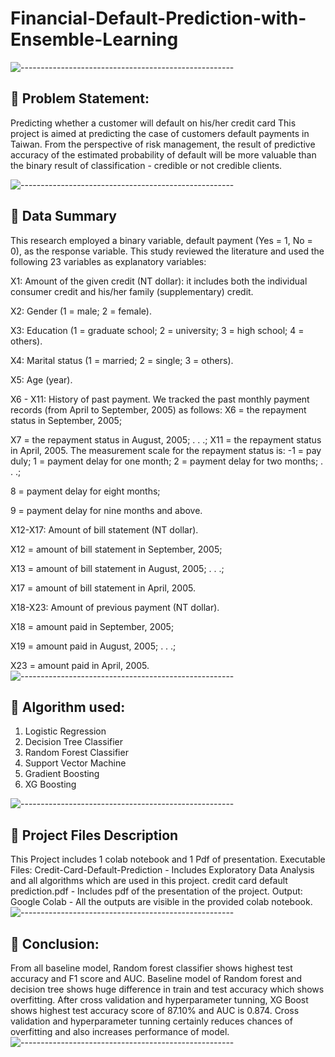 # Financial-Default-Prediction-with-Ensemble-Learning


![-----------------------------------------------------](https://raw.githubusercontent.com/andreasbm/readme/master/assets/lines/rainbow.png)

## 📖 Problem Statement:

Predicting whether a customer will default on his/her credit card
This project is aimed at predicting the case of customers default payments in Taiwan. From the perspective of risk management, the result of predictive accuracy of the estimated probability of default will be more valuable than the binary result of classification - credible or not credible clients.

![-----------------------------------------------------](https://raw.githubusercontent.com/andreasbm/readme/master/assets/lines/rainbow.png)
## 📖 Data Summary
This research employed a binary variable, default payment (Yes = 1, No = 0), as the response variable. This study reviewed the literature and used the following 23 variables as explanatory variables:

X1: Amount of the given credit 
(NT dollar): it includes both the individual consumer credit and his/her family (supplementary) credit.

X2: Gender (1 = male; 2 = female).

X3: Education (1 = graduate school; 2 = university; 3 = high school; 4 = others).

X4: Marital status (1 = married; 2 = single; 3 = others).

X5: Age (year).

X6 - X11: History of past payment. We tracked the past monthly payment records (from April to September, 2005) 
as follows: X6 = the repayment status in September, 2005; 

X7 = the repayment status in August, 2005; . . .; X11 = the repayment status in April, 2005. The measurement scale for the repayment status is: -1 = pay duly; 1 = payment delay for one month; 2 = payment delay for two months; . . .; 

8 = payment delay for eight months; 

9 = payment delay for nine months and above.

X12-X17: Amount of bill statement (NT dollar). 

X12 = amount of bill statement in September, 2005; 

X13 = amount of bill statement in August, 2005; . . .;

X17 = amount of bill statement in April, 2005.

X18-X23: Amount of previous payment (NT dollar). 

X18 = amount paid in September, 2005; 

X19 = amount paid in August, 2005; . . .;

X23 = amount paid in April, 2005.
![-----------------------------------------------------](https://raw.githubusercontent.com/andreasbm/readme/master/assets/lines/rainbow.png)
## 📖 Algorithm used:
1. Logistic Regression
2. Decision Tree Classifier
3. Random Forest Classifier
4. Support Vector Machine
5. Gradient Boosting
6. XG Boosting

![-----------------------------------------------------](https://raw.githubusercontent.com/andreasbm/readme/master/assets/lines/rainbow.png)

## 💾 Project Files Description
This Project includes 1 colab notebook and 1 Pdf of presentation.
Executable Files:
Credit-Card-Default-Prediction - Includes Exploratory Data Analysis and all algorithms which are used in this project.
credit card default prediction.pdf - Includes pdf of the presentation of the project.
Output:
Google Colab - All the outputs are visible in the provided colab notebook.
![-----------------------------------------------------](https://raw.githubusercontent.com/andreasbm/readme/master/assets/lines/rainbow.png)

## 📖 Conclusion:
From all baseline model, Random forest classifier shows highest test accuracy and F1 score and AUC.
Baseline model of Random forest and decision tree shows huge difference in train and test accuracy which shows overfitting.
After cross validation and hyperparameter tunning, XG Boost shows highest test accuracy score of 87.10% and AUC is 0.874.
Cross validation and hyperparameter tunning certainly reduces chances of overfitting and also increases performance of model.
![-----------------------------------------------------](https://raw.githubusercontent.com/andreasbm/readme/master/assets/lines/rainbow.png)


